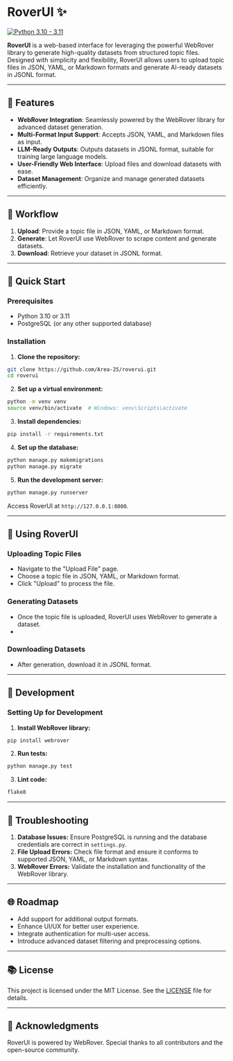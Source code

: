 # RoverUI ✨

[![Python 3.10 - 3.11](https://img.shields.io/badge/python-3.10--3.11-blue.svg)](https://www.python.org/downloads/)

**RoverUI** is a web-based interface for leveraging the powerful WebRover library to generate high-quality datasets from structured topic files. Designed with simplicity and flexibility, RoverUI allows users to upload topic files in JSON, YAML, or Markdown formats and generate AI-ready datasets in JSONL format.

---

## 🚀 Features

- **WebRover Integration**: Seamlessly powered by the WebRover library for advanced dataset generation.
- **Multi-Format Input Support**: Accepts JSON, YAML, and Markdown files as input.
- **LLM-Ready Outputs**: Outputs datasets in JSONL format, suitable for training large language models.
- **User-Friendly Web Interface**: Upload files and download datasets with ease.
- **Dataset Management**: Organize and manage generated datasets efficiently.

---

## 🔄 Workflow

1. **Upload**: Provide a topic file in JSON, YAML, or Markdown format.
2. **Generate**: Let RoverUI use WebRover to scrape content and generate datasets.
3. **Download**: Retrieve your dataset in JSONL format.

---

## 🚀 Quick Start

### Prerequisites

- Python 3.10 or 3.11
- PostgreSQL (or any other supported database)

### Installation

1. **Clone the repository:**
```bash
git clone https://github.com/Area-25/roverui.git
cd roverui
```

2. **Set up a virtual environment:**
```bash
python -m venv venv
source venv/bin/activate  # Windows: venv\Scripts\activate
```

3. **Install dependencies:**
```bash
pip install -r requirements.txt
```

4. **Set up the database:**
```bash
python manage.py makemigrations
python manage.py migrate
```

5. **Run the development server:**
```bash
python manage.py runserver
```

Access RoverUI at `http://127.0.0.1:8000`.

---

## 🎨 Using RoverUI

### Uploading Topic Files
- Navigate to the "Upload File" page.
- Choose a topic file in JSON, YAML, or Markdown format.
- Click "Upload" to process the file.

### Generating Datasets
- Once the topic file is uploaded, RoverUI uses WebRover to generate a dataset.
- 

### Downloading Datasets
- After generation, download it in JSONL format.

---

## 🔧 Development

### Setting Up for Development

1. **Install WebRover library:**
```bash
pip install webrover
```

2. **Run tests:**
```bash
python manage.py test
```

3. **Lint code:**
```bash
flake8
```



---

## 🚨 Troubleshooting

1. **Database Issues:** Ensure PostgreSQL is running and the database credentials are correct in `settings.py`.
2. **File Upload Errors:** Check file format and ensure it conforms to supported JSON, YAML, or Markdown syntax.
3. **WebRover Errors:** Validate the installation and functionality of the WebRover library.

---

## 🌐 Roadmap

- Add support for additional output formats.
- Enhance UI/UX for better user experience.
- Integrate authentication for multi-user access.
- Introduce advanced dataset filtering and preprocessing options.

---

## 📚 License

This project is licensed under the MIT License. See the [LICENSE](LICENSE) file for details.

---

## 🙏 Acknowledgments

RoverUI is powered by WebRover. Special thanks to all contributors and the open-source community.

